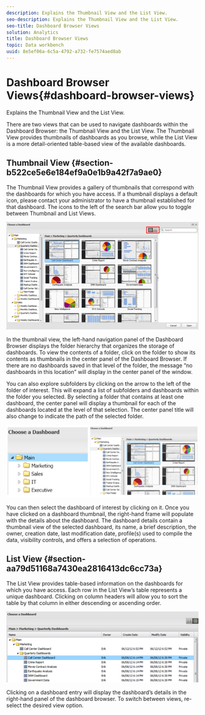 ```yaml
---
description: Explains the Thumbnail View and the List View.
seo-description: Explains the Thumbnail View and the List View.
seo-title: Dashboard Browser Views
solution: Analytics
title: Dashboard Browser Views
topic: Data workbench
uuid: 8e5ef06a-6c5a-4792-a732-fe7574aed8ab
---
```


# Dashboard Browser Views{#dashboard-browser-views}

Explains the Thumbnail View and the List View.

There are two views that can be used to navigate dashboards within the Dashboard Browser: the Thumbnail View and the List View. The Thumbnail View provides thumbnails of dashboards as you browse, while the List View is a more detail-oriented table-based view of the available dashboards.

## Thumbnail View {#section-b522ce5e6e184ef9a0e1b9a42f7a9ae0}

The Thumbnail View provides a gallery of thumbnails that correspond with the dashboards for which you have access. If a thumbnail displays a default icon, please contact your administrator to have a thumbnail established for that dashboard. The icons to the left of the search bar allow you to toggle between Thumbnail and List Views.

![](assets/thumbnail.png)

In the thumbnail view, the left-hand navigation panel of the Dashboard Browser displays the folder hierarchy that organizes the storage of dashboards. To view the contents of a folder, click on the folder to show its contents as thumbnails in the center panel of the Dashboard Browser. If there are no dashboards saved in that level of the folder, the message “no dashboards in this location” will display in the center panel of the window.

You can also explore subfolders by clicking on the arrow to the left of the folder of interest. This will expand a list of subfolders and dashboards within the folder you selected. By selecting a folder that contains at least one dashboard, the center panel will display a thumbnail for each of the dashboards located at the level of that selection. The center panel title will also change to indicate the path of the selected folder.

![](assets/choose_a_dashboard2.png)

You can then select the dashboard of interest by clicking on it. Once you have clicked on a dashboard thumbnail, the right-hand frame will populate with the details about the dashboard. The dashboard details contain a thumbnail view of the selected dashboard, its name, a brief description, the owner, creation date, last modification date, profile(s) used to compile the data, visibility controls, and offers a selection of operations.

## List View {#section-aa79d51168a7430ea2816413dc6cc73a}

The List View provides table-based information on the dashboards for which you have access. Each row in the List View’s table represents a unique dashboard. Clicking on column headers will allow you to sort the table by that column in either descending or ascending order.

![](assets/list_view.png)

Clicking on a dashboard entry will display the dashboard’s details in the right-hand panel of the dashboard browser. To switch between views, re-select the desired view option. 
